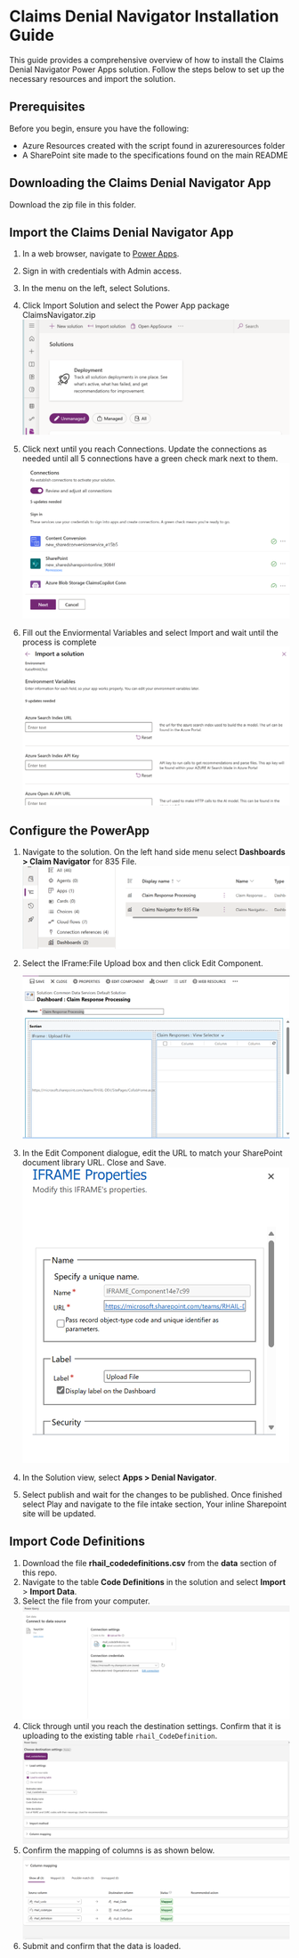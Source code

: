 # Claims Denial Navigator  Installation Guide

This guide provides a comprehensive overview of how to install the Claims Denial Navigator  Power Apps solution. Follow the steps below to set up the necessary resources and import the solution.

## Prerequisites

Before you begin, ensure you have the following:
- Azure Resources created with the script found in azureresources folder
- A SharePoint site made to the specifications found on the main README

## Downloading the Claims Denial Navigator  App
Download the zip file in this folder.

## Import the Claims Denial Navigator  App

1. In a web browser, navigate to [Power Apps](https://make.preview.powerapps.com/).

2. Sign in with credentials with Admin access.

3. In the menu on the left, select Solutions.

4. Click Import Solution and select the Power App package ClaimsNavigator.zip
![Claims Denial Navigator  Import](/assets/appuploadsolution.png)

5. Click next until you reach Connections. Update the connections as needed until all 5 connections have a green check mark next to them.
![Claims Denial Navigator  Connections](/assets/appconnections.png)

6. Fill out the Enviormental Variables and select Import and wait until the process is complete
![Claims Denial Navigator  Variables](/assets/appenvvariable.png)

## Configure the PowerApp

1. Navigate to the solution. On the left hand side menu select **Dashboards > Claim Navigator** for 835 File. 
    ![Claims Dashboard](/assets/appdash.png)

2. Select the IFrame:File Upload box and then click Edit Component.

    ![Claims IFrame](/assets/appiframe.png)

3. In the Edit Component dialogue, edit the URL to match your SharePoint document library URL. Close and Save.
    ![Claims IFrame2](/assets/appiframe2.png)

4. In the Solution view, select **Apps > Denial Navigator**.

5. Select publish and wait for the changes to be published. Once finished select Play and navigate to the file intake section, Your inline Sharepoint site will be updated. 


## Import Code Definitions

1. Download the file **rhail_codedefinitions.csv** from the **data** section of this repo.
2. Navigate to the table **Code Definitions** in the solution and select **Import** > **Import Data**.
3. Select the file from your computer.
![Import](/assets/uploadcodes_1.png)
4. Click through until you reach the destination settings. Confirm that it is uploading to the existing table `rhail_CodeDefinition`.
![Import](/assets/uploadcodes_2.png)
5. Confirm the mapping of columns is as shown below.
![Import](/assets/uploadcodes_3.png)
6. Submit and confirm that the data is loaded.


